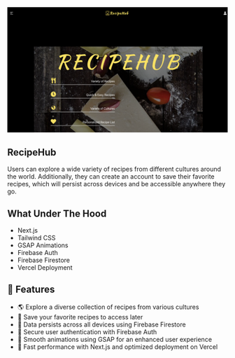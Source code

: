 <a href="https://recipe-chi-lilac.vercel.app/">
  <img src="/public/recipehub.png" src="recipehub"/>
</a>

## RecipeHub
Users can explore a wide variety of recipes from different cultures around the world. Additionally, they can create an account to save their favorite recipes, which will persist across devices and be accessible anywhere they go.

## What Under The Hood
- Next.js  
- Tailwind CSS  
- GSAP Animations  
- Firebase Auth  
- Firebase Firestore  
- Vercel Deployment

## 🌟 Features
- 🌎 Explore a diverse collection of recipes from various cultures
- 🔖 Save your favorite recipes to access later
- 🔄 Data persists across all devices using Firebase Firestore
- 🔑 Secure user authentication with Firebase Auth
- 🎨 Smooth animations using GSAP for an enhanced user experience
- 🚀 Fast performance with Next.js and optimized deployment on Vercel
